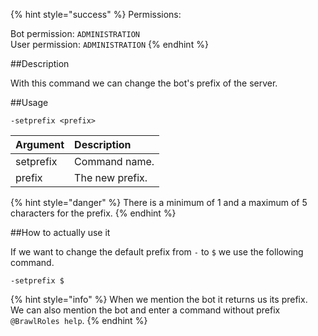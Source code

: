 {% hint style="success" %}
Permissions:

Bot permission: `ADMINISTRATION`<br>User permission: `ADMINISTRATION`
{% endhint %}

##Description

With this command we can change the bot's prefix of the server.

##Usage

`-setprefix <prefix>`

| Argument | Description |
| :--- | :--- | 
| setprefix | Command name. |
| prefix | The new prefix. |

{% hint style="danger" %}
There is a minimum of 1 and a maximum of 5 characters for the prefix.
{% endhint %}

##How to actually use it

If we want to change the default prefix from `-` to `$` we use the following command.

```
-setprefix $
```

{% hint style="info" %}
When we mention the bot it returns us its prefix.<br>We can also mention the bot and enter a command without prefix `@BrawlRoles help`.
{% endhint %}